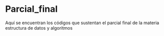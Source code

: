 # Parcial_final
Aquí se encuentran los códigos que sustentan el parcial final de la materia estructura de datos y algoritmos
